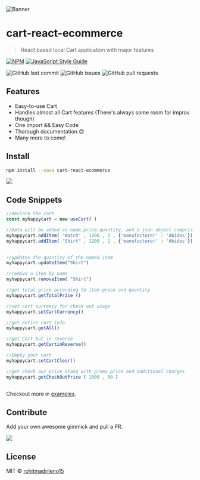 ![Banner](https://res.cloudinary.com/dlxxe3zdi/image/upload/v1626015416/Cart-react_mbeeuw.png)

# cart-react-ecommerce

> React based local Cart application with major features

[![NPM](https://img.shields.io/npm/v/cart-react-ecommerce.svg)](https://www.npmjs.com/package/cart-react-ecommerce) [![JavaScript Style Guide](https://img.shields.io/badge/code_style-standard-brightgreen.svg)](https://standardjs.com)

![GitHub last commit](https://img.shields.io/github/last-commit/rohitmadrileno15/cart-react-ecommerce)
![GitHub issues](https://img.shields.io/github/issues-raw/rohitmadrileno15/cart-react-ecommerce)
![GitHub pull requests](https://img.shields.io/github/issues-pr/rohitmadrileno15/cart-react-ecommerce)


## Features

- Easy-to-use Cart
- Handles almost all Cart features (There's always some room for improv though)
- One import && Easy Code
- Thorough documentation :heart_eyes:
- Many more to come! 


## Install

```bash
npm install --save cart-react-ecommerce
```

![](https://media.giphy.com/media/1BFEEIo4h1BuTH8eqP/giphy.gif)


## Code Snippets

```jsx
//declare the cart
const myhappycart = new useCart( )

//Data will be added as name,price,quantity, and a json object comprising any other info
myhappycart.addItem( "Watch" , 1200 , 1 , {'manufacturer' : 'Abidas'})
myhappycart.addItem( "Shirt" , 1200 , 1 , {'manufacturer' : 'Abidas'})

  
//updates the quantity of the named item
myhappycart.updateItem("Shirt")

//remove a item by name
myhappycart.removeItem( "Shirt")

//get total price according to item price and quantity
myhappycart.getTotalPrice ()

//set cart currency for check out usage
myhappycart.setCartCurrency()

//get entire cart info
myhappycart.getAll()

//get Cart but in reverse
myhappycart.getCartinReverse()

//Empty your cart
myhappycart.setCartClear()

//get check our price along with promo price and additional charges
myhappycart.getCheckOutPrice ( 1000 , 50 )



```
Checkout more in [examples](https://github.com/rohitmadrileno15/cart-react-ecommerce/tree/master/example).

## Contribute

Add your own awesome gimmick and pull a PR.


![](https://media.giphy.com/media/8X2kIbRJZQkdXt46ur/giphy.gif)

## License

MIT © [rohitmadrileno15](https://github.com/rohitmadrileno15)
